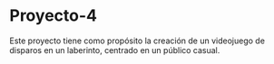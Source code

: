# Proyecto-4
Este proyecto tiene como propósito la creación de un videojuego de disparos en un laberinto, centrado en un público casual.
